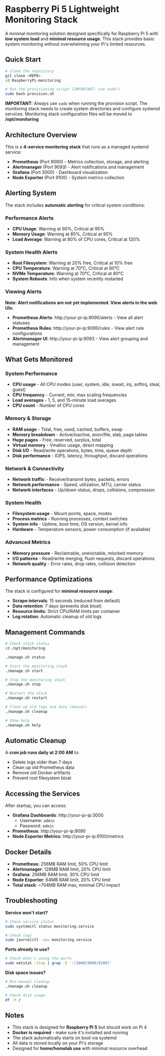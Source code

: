 # Raspberry Pi 5 Lightweight Monitoring Stack

A minimal monitoring solution designed specifically for Raspberry Pi 5 with **low system load** and **minimal resource usage**. This stack provides basic system monitoring without overwhelming your Pi's limited resources.

## Quick Start

```bash
# Clone the repository
git clone <REPO>
cd RaspberryPi-monitoring

# Run the provisioning script (IMPORTANT: use sudo!)
sudo bash provision.sh
```

**IMPORTANT:** Always use `sudo` when running the provision script. The monitoring stack needs to create system directories and configure systemd services. Monitoring stack configuration files will be moved to **/opt/monitoring**

## Architecture Overview

This is a **4-service monitoring stack** that runs as a managed systemd service:

- **Prometheus** (Port 9090) - Metrics collection, storage, and alerting
- **Alertmanager** (Port 9093) - Alert notifications and management
- **Grafana** (Port 3000) - Dashboard visualization
- **Node Exporter** (Port 9100) - System metrics collection

## Alerting System

The stack includes **automatic alerting** for critical system conditions:

### **Performance Alerts**

- **CPU Usage**: Warning at 90%, Critical at 95%
- **Memory Usage**: Warning at 85%, Critical at 95%
- **Load Average**: Warning at 80% of CPU cores, Critical at 120%

### **System Health Alerts**

- **Root Filesystem**: Warning at 20% free, Critical at 10% free
- **CPU Temperature**: Warning at 70°C, Critical at 80°C
- **NVMe Temperature**: Warning at 70°C, Critical at 80°C
- **System Reboots**: Info when system recently restarted

### **Viewing Alerts**

**Note: Alert notifications are not yet implemented. View alerts in the web UIs:**

- **Prometheus Alerts**: http://your-pi-ip:9090/alerts - View all alert statuses
- **Prometheus Rules**: http://your-pi-ip:9090/rules - View alert rule configurations
- **Alertmanager UI**: http://your-pi-ip:9093 - View alert grouping and management

## What Gets Monitored

### **System Performance**

- **CPU usage** - All CPU modes (user, system, idle, iowait, irq, softirq, steal, guest)
- **CPU frequency** - Current, min, max scaling frequencies
- **Load averages** - 1, 5, and 15-minute load averages
- **CPU count** - Number of CPU cores

### **Memory & Storage**

- **RAM usage** - Total, free, used, cached, buffers, swap
- **Memory breakdown** - Active/inactive, anon/file, slab, page tables
- **Huge pages** - Free, reserved, surplus, total
- **Virtual memory** - Vmalloc usage, direct mapping
- **Disk I/O** - Read/write operations, bytes, time, queue depth
- **Disk performance** - IOPS, latency, throughput, discard operations

### **Network & Connectivity**

- **Network traffic** - Receive/transmit bytes, packets, errors
- **Network performance** - Speed, utilization, MTU, carrier status
- **Network interfaces** - Up/down status, drops, collisions, compression

### **System Health**

- **Filesystem usage** - Mount points, space, inodes
- **Process metrics** - Running processes, context switches
- **System info** - Uptime, boot time, OS version, kernel info
- **Hardware** - Temperature sensors, power consumption (if available)

### **Advanced Metrics**

- **Memory pressure** - Reclaimable, unevictable, mlocked memory
- **I/O patterns** - Read/write merging, flush requests, discard operations
- **Network quality** - Error rates, drop rates, collision detection

## Performance Optimizations

The stack is configured for **minimal resource usage**:

- **Scrape intervals**: 15 seconds (reduced from default)
- **Data retention**: 7 days (prevents disk bloat)
- **Resource limits**: Strict CPU/RAM limits per container
- **Log rotation**: Automatic cleanup of old logs

## Management Commands

```bash
# Check stack status
cd /opt/monitoring

./manage.sh status

# Start the monitoring stack
./manage.sh start

# Stop the monitoring stack
./manage.sh stop

# Restart the stack
./manage.sh restart

# Clean up old logs and data (manual)
./manage.sh cleanup

# Show help
./manage.sh help
```

## Automatic Cleanup

A **cron job runs daily at 2:00 AM** to:

- Delete logs older than 7 days
- Clean up old Prometheus data
- Remove old Docker artifacts
- Prevent root filesystem bloat

## Accessing the Services

After startup, you can access:

- **Grafana Dashboards**: http://your-pi-ip:3000
  - Username: `admin`
  - Password: `admin`
- **Prometheus**: http://your-pi-ip:9090
- **Node Exporter Metrics**: http://your-pi-ip:9100/metrics

## Docker Details

- **Prometheus**: 256MB RAM limit, 50% CPU limit
- **Alertmanager**: 128MB RAM limit, 20% CPU limit
- **Grafana**: 256MB RAM limit, 30% CPU limit
- **Node Exporter**: 64MB RAM limit, 20% CPU limit
- **Total stack**: ~704MB RAM max, minimal CPU impact

## Troubleshooting

**Service won't start?**

```bash
# Check service status
sudo systemctl status monitoring.service

# Check logs
sudo journalctl -xeu monitoring.service
```

**Ports already in use?**

```bash
# Check what's using the ports
sudo netstat -tlnp | grep -E ':(3000|9090|9100)'
```

**Disk space issues?**

```bash
# Run manual cleanup
./manage.sh cleanup

# Check disk usage
df -h /
```

## Notes

- This stack is designed for **Raspberry Pi 5** but should work on Pi 4
- **Docker is required** - make sure it's installed and running
- The stack automatically starts on boot via systemd
- All data is stored locally on your Pi's storage
- Designed for **home/homelab use** with minimal resource overhead
